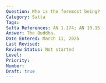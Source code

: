 ```yaml
---
Question: Who is the foremost being?
Category: Satta
Tags:
Sutta References: AN 1.174; AN 10.15
Answer: The Buddha.
Date Entered: March 11, 2025
Last Revised:
Review Status: Not started
Level: 
Priority: 
Number: 
Draft: true
---
```

